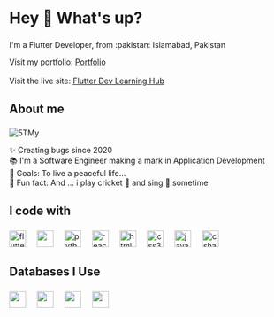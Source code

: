 <h1 align="left">Hey 👋 What's up?</h1>

###

<p align="left">I'm a Flutter Developer, from :pakistan: Islamabad, Pakistan</p>

Visit my portfolio: [Portfolio](https://nm71.github.io/Portfolio/)
<br><br>
Visit the live site: [Flutter Dev Learning Hub](https://nm71.github.io/flutter_learning_hub/)
###

<h2 align="left">About me</h2>

###

![5TMy](https://github.com/user-attachments/assets/1ced0abc-7c59-4cba-8b8d-e1264e3d22a1)

<p align="left">
  ✨ Creating bugs since 2020<br>📚 I'm a Software Engineer making a mark in Application Development<br>🎯 Goals: To live a peaceful life...<br>🎲 Fun fact: And ... i play cricket 🏏 and sing 🎤 sometime</p>



###

<h2 align="left">I code with</h2>

###

<div align="left">
  <img src="https://img.icons8.com/color/48/flutter.png" height="30" alt="flutter"/>
  <img width="12" />
  <img src="https://cdn.jsdelivr.net/gh/devicons/devicon@latest/icons/dart/dart-original.svg" height="30"/>
  <img width="12" />
  <img src="https://cdn.jsdelivr.net/gh/devicons/devicon/icons/python/python-original.svg" height="30" alt="python logo"  />
  <img width="12" />
  <img src="https://cdn.jsdelivr.net/gh/devicons/devicon/icons/react/react-original.svg" height="30" alt="react logo"  />
  <img width="12" />
  <img src="https://cdn.jsdelivr.net/gh/devicons/devicon/icons/html5/html5-original.svg" height="30" alt="html5 logo"  />
  <img width="12" />
  <img src="https://cdn.jsdelivr.net/gh/devicons/devicon/icons/css3/css3-original.svg" height="30" alt="css3 logo"  />
  <img width="12" />
  <img src="https://cdn.jsdelivr.net/gh/devicons/devicon/icons/javascript/javascript-original.svg" height="30" alt="javascript logo"  />
  <img width="12" />
  <img src="https://cdn.jsdelivr.net/gh/devicons/devicon/icons/csharp/csharp-original.svg" height="30" alt="csharp logo"  />
</div>


###

<h2 align="left">Databases I Use</h2>

###

<div align="left">
  <img src="https://cdn.jsdelivr.net/gh/devicons/devicon@latest/icons/firebase/firebase-original.svg" height="30"/>
  <img width="12" />
  <img src="https://cdn.jsdelivr.net/gh/devicons/devicon@latest/icons/php/php-original.svg" height="30"/>
  <img width="12" />
  <img src="https://cdn.jsdelivr.net/gh/devicons/devicon@latest/icons/mysql/mysql-original.svg" height="30"/>
  <img width="12" />
  <img src="https://cdn.jsdelivr.net/gh/devicons/devicon@latest/icons/sqlite/sqlite-original.svg" height="30"/>
</div>


